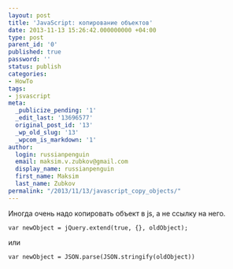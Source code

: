 ```yaml
---
layout: post
title: 'JavaScript: копирование объектов'
date: 2013-11-13 15:26:42.000000000 +04:00
type: post
parent_id: '0'
published: true
password: ''
status: publish
categories:
- HowTo
tags:
- jsvascript
meta:
  _publicize_pending: '1'
  _edit_last: '13696577'
  original_post_id: '13'
  _wp_old_slug: '13'
  _wpcom_is_markdown: '1'
author:
  login: russianpenguin
  email: maksim.v.zubkov@gmail.com
  display_name: russianpenguin
  first_name: Maksim
  last_name: Zubkov
permalink: "/2013/11/13/javascript_copy_objects/"
---
```

Иногда очень надо копировать объект в js, а не ссылку на него.

```
var newObject = jQuery.extend(true, {}, oldObject);
```

или

```
var newObject = JSON.parse(JSON.stringify(oldObject))
```
